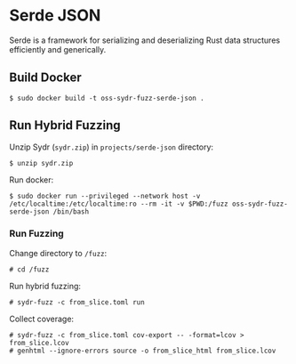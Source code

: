 # Serde JSON

Serde is a framework for serializing and deserializing Rust data structures
efficiently and generically.

## Build Docker

    $ sudo docker build -t oss-sydr-fuzz-serde-json .

## Run Hybrid Fuzzing

Unzip Sydr (`sydr.zip`) in `projects/serde-json` directory:

    $ unzip sydr.zip

Run docker:

    $ sudo docker run --privileged --network host -v /etc/localtime:/etc/localtime:ro --rm -it -v $PWD:/fuzz oss-sydr-fuzz-serde-json /bin/bash

### Run Fuzzing

Change directory to `/fuzz`:

    # cd /fuzz

Run hybrid fuzzing:

    # sydr-fuzz -c from_slice.toml run

Collect coverage:

    # sydr-fuzz -c from_slice.toml cov-export -- -format=lcov > from_slice.lcov
    # genhtml --ignore-errors source -o from_slice_html from_slice.lcov
